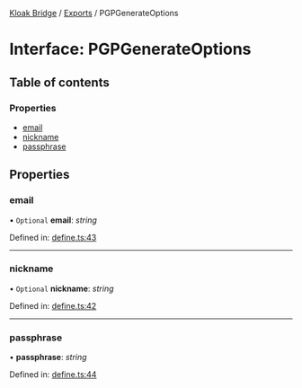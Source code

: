[Kloak Bridge](../README.md) / [Exports](../modules.md) / PGPGenerateOptions

# Interface: PGPGenerateOptions

## Table of contents

### Properties

- [email](pgpgenerateoptions.md#email)
- [nickname](pgpgenerateoptions.md#nickname)
- [passphrase](pgpgenerateoptions.md#passphrase)

## Properties

### email

• `Optional` **email**: *string*

Defined in: [define.ts:43](https://github.com/CoNET-project/kloak-bridge/blob/3ef3646/src/define.ts#L43)

___

### nickname

• `Optional` **nickname**: *string*

Defined in: [define.ts:42](https://github.com/CoNET-project/kloak-bridge/blob/3ef3646/src/define.ts#L42)

___

### passphrase

• **passphrase**: *string*

Defined in: [define.ts:44](https://github.com/CoNET-project/kloak-bridge/blob/3ef3646/src/define.ts#L44)
